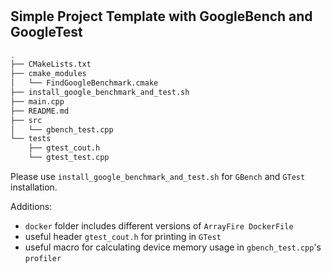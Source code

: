 #

## Simple Project Template with GoogleBench and GoogleTest

```bash
.
├── CMakeLists.txt
├── cmake_modules
│   └── FindGoogleBenchmark.cmake
├── install_google_benchmark_and_test.sh
├── main.cpp
├── README.md
├── src
│   └── gbench_test.cpp
└── tests
    ├── gtest_cout.h
    └── gtest_test.cpp
```

Please use `install_google_benchmark_and_test.sh` for `GBench` and `GTest` installation.

Additions:

- `docker` folder includes different versions of `ArrayFire DockerFile`
- useful header `gtest_cout.h` for printing in `GTest`
- useful macro for calculating device memory usage in `gbench_test.cpp`'s `profiler`
